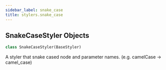 ```yaml
---
sidebar_label: snake_case
title: stylers.snake_case
---
```


## SnakeCaseStyler Objects

```python
class SnakeCaseStyler(BaseStyler)
```

A styler that snake cased node and parameter names.  (e.g. camelCase -&gt; camel_case)

